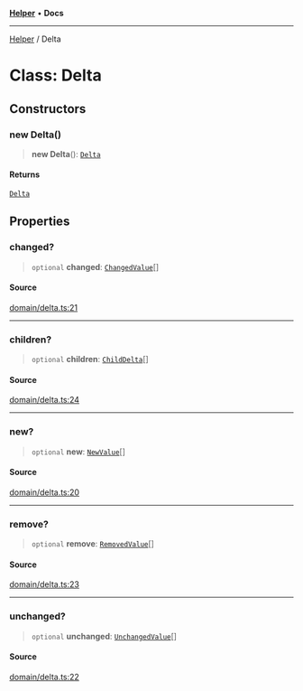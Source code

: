 [**Helper**](../README.md) • **Docs**

***

[Helper](../README.md) / Delta

# Class: Delta

## Constructors

### new Delta()

> **new Delta**(): [`Delta`](Delta.md)

#### Returns

[`Delta`](Delta.md)

## Properties

### changed?

> `optional` **changed**: [`ChangedValue`](../interfaces/ChangedValue.md)[]

#### Source

[domain/delta.ts:21](https://github.com/data7expressions/data7expressions/blob/b16c30d7c6ef8837b57b5372523e67937b5f2850/packages/h3lp/src/lib/domain/delta.ts#L21)

***

### children?

> `optional` **children**: [`ChildDelta`](../interfaces/ChildDelta.md)[]

#### Source

[domain/delta.ts:24](https://github.com/data7expressions/data7expressions/blob/b16c30d7c6ef8837b57b5372523e67937b5f2850/packages/h3lp/src/lib/domain/delta.ts#L24)

***

### new?

> `optional` **new**: [`NewValue`](../interfaces/NewValue.md)[]

#### Source

[domain/delta.ts:20](https://github.com/data7expressions/data7expressions/blob/b16c30d7c6ef8837b57b5372523e67937b5f2850/packages/h3lp/src/lib/domain/delta.ts#L20)

***

### remove?

> `optional` **remove**: [`RemovedValue`](../interfaces/RemovedValue.md)[]

#### Source

[domain/delta.ts:23](https://github.com/data7expressions/data7expressions/blob/b16c30d7c6ef8837b57b5372523e67937b5f2850/packages/h3lp/src/lib/domain/delta.ts#L23)

***

### unchanged?

> `optional` **unchanged**: [`UnchangedValue`](../interfaces/UnchangedValue.md)[]

#### Source

[domain/delta.ts:22](https://github.com/data7expressions/data7expressions/blob/b16c30d7c6ef8837b57b5372523e67937b5f2850/packages/h3lp/src/lib/domain/delta.ts#L22)
